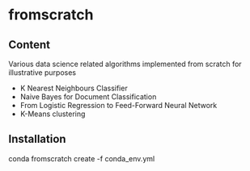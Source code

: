 # fromscratch
## Content
Various data science related algorithms implemented from scratch for illustrative purposes

* K Nearest Neighbours Classifier
* Naive Bayes for Document Classification
* From Logistic Regression to Feed-Forward Neural Network
* K-Means clustering

## Installation
conda fromscratch create -f conda_env.yml


